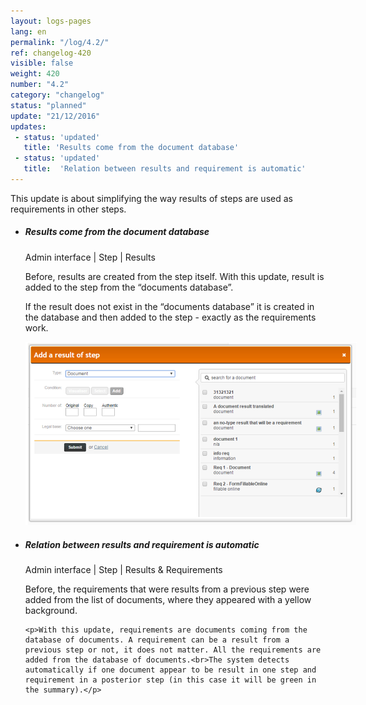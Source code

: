 ```yaml
---
layout: logs-pages
lang: en
permalink: "/log/4.2/"
ref: changelog-420
visible: false
weight: 420
number: "4.2"
category: "changelog"
status: "planned"
update: "21/12/2016"
updates:
 - status: 'updated'
   title: 'Results come from the document database'
 - status: 'updated'
   title:  'Relation between results and requirement is automatic'
---
```


<p class="alert alert-warning">This update is about simplifying the way results of steps are used as requirements in other steps.</p>

<ul class="list-view">

  <li>
    <h5>Results come from the document database</h5>
    <p class="meta-data">Admin interface | Step | Results</p>
	<p>Before, results are created from the step itself. With this update, result is added to the step from the “documents database”.</p>
	<p>If the result does not exist in the “documents database” it is created in the database and then added to the step - exactly as the requirements work.</p>
	<a class="item" href="/images/log/add-result-after.png"><img src="/images/log/add-result-after.png" style="max-width: 530px;"></a>
  </li>

  <li>
    <h5>Relation between results and requirement is automatic</h5>
    <p class="meta-data">Admin interface | Step | Results & Requirements</p>
    <p>Before, the requirements that were results from a previous step were added from the list of documents, where they appeared with a yellow background.</p>

    <p>With this update, requirements are documents coming from the database of documents. A requirement can be a result from a previous step or not, it does not matter. All the requirements are added from the database of documents.<br>The system detects automatically if one document appear to be result in one step and requirement in a posterior step (in this case it will be green in the summary).</p>
  </li>

</ul>
